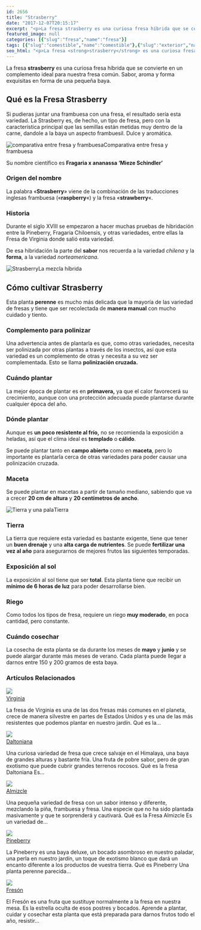 ```yaml
---
id: 2656
title: "Strasberry"
date: "2017-12-07T20:15:17"
excerpt: "<p>La fresa strasberry es una curiosa fresa híbrida que se convierte en un complemento ideal para nuestra fresa común. Sabor, aroma y forma exquisitas en forma de una pequeña baya. Qué es la Fresa Strasberry Si pudieras juntar una frambuesa con una fresa, el resultado sería esta variedad. La Strasberry es, de hecho, un tipo&hellip; <a class=\"more-link\" href=\"https://plantasyflores.online/fresa/pineberry/\">Seguir leyendo <span class=\"screen-reader-text\">Pineberry</span> <span class=\"meta-nav\" aria-hidden=\"true\">&rarr;</span></a></p>\n"
featured_image: null
categories: [{"slug":"fresa","name":"fresa"}]
tags: [{"slug":"comestible","name":"comestible"},{"slug":"exterior","name":"exterior"},{"slug":"fruta","name":"fruta"},{"slug":"maceta","name":"maceta"},{"slug":"perenne","name":"perenne"},{"slug":"plantacion-primavera","name":"plantacion-primavera"},{"slug":"temporada-verano","name":"temporada-verano"}]
seo_html: "<p>La fresa <strong>strasberry</strong> es una curiosa fresa híbrida que se convierte en un complemento ideal para nuestra fresa común. Sabor, aroma y forma exquisitas en forma de una pequeña baya.</p> <h2>Qué es la Fresa Strasberry</h2> <p>Si pudieras juntar una frambuesa con una fresa, el resultado sería esta variedad. La Strasberry es, de hecho, un tipo de fresa, pero con la característica principal que las semillas están metidas muy dentro de la carne, dandole a la baya un aspecto frambuesil. Dulce y aromática.</p> <img src=\"https://plantasyflores.online/wp-content/uploads/2017/12/berries-1225100_1920-325x215.jpg\" alt=\"comparativa entre fresa y frambuesa\" />Comparativa entre fresa y frambuesa <p>Su nombre científico es <strong>Fragaria x ananassa ‘Mieze Schindler’</strong></p> <h3>Origen del nombre</h3> <p>La palabra «<strong>Strasberry</strong>» viene de la combinación de las traducciones inglesas frambuesa («<strong>raspberry</strong>«) y la fresa «<strong>strawberry</strong>«.</p> <h3>Historia</h3> <p>Durante el siglo XVIII se empezaron a hacer muchas pruebas de hibridación entre la Pineberry, Fragaria Chiloensis, y otras variedades, entre ellas la Fresa de Virginia donde salió esta variedad.</p> <p>De esa hibridación la parte del <strong>sabor</strong> nos recuerda a la variedad <em>chilena</em> y la <strong>forma</strong>, a la variedad <em>norteamericana</em>.</p> <img src=\"https://plantasyflores.online/wp-content/uploads/2017/12/plant-raspberry-fruit-berry-sweet-flower-602122-pxhere.com_-325x202.jpg\" alt=\"Strasberry\" />La mezcla híbrida <h2>Cómo cultivar Strasberry</h2> <p>Esta planta <strong>perenne</strong> es mucho más delicada que la mayoría de las variedad de fresas y tiene que ser recolectada de <strong>manera manual</strong> con mucho cuidado y tiento.</p> <h3>Complemento para polinizar</h3> <p>Una advertencia antes de plantarla es que, como otras variedades, necesita ser polinizada por otras plantas a través de los insectos, así que esta variedad es un complemento de otras y necesita a su vez ser complementada. Esto se llama <strong>polinización cruzada.</strong></p> <h3>Cuándo plantar</h3> <p>La mejor época de plantar es en <strong>primavera,</strong> ya que el calor favorecerá su crecimiento, aunque con una protección adecuada puede plantarse durante cualquier época del año.</p> <h3>Dónde plantar</h3> <p>Aunque es <strong>un poco resistente al frío,</strong> no se recomienda la exposición a heladas, así que el clima ideal es <strong>templado</strong> o <strong>cálido</strong>.</p> <p>Se puede plantar tanto en <strong>campo abierto</strong> como en <strong>maceta</strong>, pero lo importante es plantarla cerca de otras variedades para poder causar una polinización cruzada.</p> <h3>Maceta</h3> <p>Se puede plantar en macetas a partir de tamaño mediano, sabiendo que va a crecer <strong>20 cm de altura</strong> y <strong>20 centímetros de ancho</strong>.</p> <img src=\"https://plantasyflores.online/wp-content/uploads/2017/08/garden-1176406_1280-325x217.jpg\" alt=\"Tierra y una pala\" />Tierra <h3>Tierra</h3> <p>La tierra que requiere esta variedad es bastante exigente, tiene que tener un <strong>buen drenaje</strong> y una <strong>alta carga de nutrientes</strong>. Se puede <strong>fertilizar una vez al año</strong> para asegurarnos de mejores frutos las siguientes temporadas.</p> <h3>Exposición al sol</h3> <p>La exposición al sol tiene que ser <strong>total</strong>. Esta planta tiene que recibir un <strong>mínimo de 6 horas de luz</strong> para poder desarrollarse bien.</p> <h3>Riego</h3> <p>Como todos los tipos de fresa, requiere un riego <strong>muy moderado</strong>, en poca cantidad, pero constante.</p> <h3>Cuándo cosechar</h3> <p>La cosecha de esta planta se da durante los meses de <strong>mayo</strong> y <strong>junio</strong> y se puede alargar durante más meses de verano. Cada planta puede llegar a darnos entre 150 y 200 gramos de esta baya.</p> <h3> Artículos Relacionados<br /> </h3> <img src=\"https://plantasyflores.online/wp-content/uploads/2017/12/strawberry-2547654_1920.jpg\" /> <a href=\"/fresa/virginia/\"><br /> Virginia<br /> </a> <p>La fresa de Virginia es una de las dos fresas más comunes en el planeta, crece de manera silvestre en partes de Estados Unidos y es una de las más resistentes que podemos plantar en nuestro jardín. Qué es la...</p> <img src=\"https://plantasyflores.online/wp-content/uploads/2017/12/plant-fruit-berry-sweet-flower-foliage-1187633-pxhere.com_.jpg\" /> <a href=\"/fresa/daltoniana/\"><br /> Daltoniana<br /> </a> <p>Una curiosa variedad de fresa que crece salvaje en el Himalaya, una baya de grandes alturas y bastante fría. Una fruta de pobre sabor, pero de gran exotismo que puede cubrir grandes terrenos rocosos. Qué es la fresa Daltoniana Es...</p> <img src=\"https://plantasyflores.online/wp-content/uploads/2017/12/Fragaria_moschata_detail.jpg\" /> <a href=\"/fresa/almizcle/\"><br /> Almizcle<br /> </a> <p>Una pequeña variedad de fresa con un sabor intenso y diferente, mezclando la piña, frambuesa y fresa. Una especie que no ha sido plantada masivamente y que te sorprenderá y cautivará. Qué es la Fresa Almizcle Es un variedad de...</p> <img src=\"https://plantasyflores.online/wp-content/uploads/2017/12/Pineberry_.jpg\" /> <a href=\"/fresa/pineberry/\"><br /> Pineberry<br /> </a> <p>La Pineberry es una baya deluxe, un bocado asombroso en nuestro paladar, una perla en nuestro jardín, un toque de exotismo blanco que dará un encanto diferente a los productos de vuestra tierra. Qué es Pineberry Una planta perenne parecida...</p> <img src=\"https://plantasyflores.online/wp-content/uploads/2017/10/strawberry-629180_1920.jpg\" /> <a href=\"/fresa/freson/\"><br /> Fresón<br /> </a> <p>El Fresón es una fruta que sustituye normalmente a la fresa en nuestra mesa. Es la estrella oculta de esos postres y bocados. Aprende a plantar, cuidar y cosechar esta planta que está preparada para darnos frutos todo el año, resistir...</p>"
---
```


<p>La fresa <strong>strasberry</strong> es una curiosa fresa híbrida que se convierte en un complemento ideal para nuestra fresa común. Sabor, aroma y forma exquisitas en forma de una pequeña baya.</p> <h2>Qué es la Fresa Strasberry</h2> <p>Si pudieras juntar una frambuesa con una fresa, el resultado sería esta variedad. La Strasberry es, de hecho, un tipo de fresa, pero con la característica principal que las semillas están metidas muy dentro de la carne, dandole a la baya un aspecto frambuesil. Dulce y aromática.</p> <img src="https://plantasyflores.online/wp-content/uploads/2017/12/berries-1225100_1920-325x215.jpg" alt="comparativa entre fresa y frambuesa" />Comparativa entre fresa y frambuesa <p>Su nombre científico es <strong>Fragaria x ananassa ‘Mieze Schindler’</strong></p> <h3>Origen del nombre</h3> <p>La palabra «<strong>Strasberry</strong>» viene de la combinación de las traducciones inglesas frambuesa («<strong>raspberry</strong>«) y la fresa «<strong>strawberry</strong>«.</p> <h3>Historia</h3> <p>Durante el siglo XVIII se empezaron a hacer muchas pruebas de hibridación entre la Pineberry, Fragaria Chiloensis, y otras variedades, entre ellas la Fresa de Virginia donde salió esta variedad.</p> <p>De esa hibridación la parte del <strong>sabor</strong> nos recuerda a la variedad <em>chilena</em> y la <strong>forma</strong>, a la variedad <em>norteamericana</em>.</p> <img src="https://plantasyflores.online/wp-content/uploads/2017/12/plant-raspberry-fruit-berry-sweet-flower-602122-pxhere.com_-325x202.jpg" alt="Strasberry" />La mezcla híbrida <h2>Cómo cultivar Strasberry</h2> <p>Esta planta <strong>perenne</strong> es mucho más delicada que la mayoría de las variedad de fresas y tiene que ser recolectada de <strong>manera manual</strong> con mucho cuidado y tiento.</p> <h3>Complemento para polinizar</h3> <p>Una advertencia antes de plantarla es que, como otras variedades, necesita ser polinizada por otras plantas a través de los insectos, así que esta variedad es un complemento de otras y necesita a su vez ser complementada. Esto se llama <strong>polinización cruzada.</strong></p> <h3>Cuándo plantar</h3> <p>La mejor época de plantar es en <strong>primavera,</strong> ya que el calor favorecerá su crecimiento, aunque con una protección adecuada puede plantarse durante cualquier época del año.</p> <h3>Dónde plantar</h3> <p>Aunque es <strong>un poco resistente al frío,</strong> no se recomienda la exposición a heladas, así que el clima ideal es <strong>templado</strong> o <strong>cálido</strong>.</p> <p>Se puede plantar tanto en <strong>campo abierto</strong> como en <strong>maceta</strong>, pero lo importante es plantarla cerca de otras variedades para poder causar una polinización cruzada.</p> <h3>Maceta</h3> <p>Se puede plantar en macetas a partir de tamaño mediano, sabiendo que va a crecer <strong>20 cm de altura</strong> y <strong>20 centímetros de ancho</strong>.</p> <img src="https://plantasyflores.online/wp-content/uploads/2017/08/garden-1176406_1280-325x217.jpg" alt="Tierra y una pala" />Tierra <h3>Tierra</h3> <p>La tierra que requiere esta variedad es bastante exigente, tiene que tener un <strong>buen drenaje</strong> y una <strong>alta carga de nutrientes</strong>. Se puede <strong>fertilizar una vez al año</strong> para asegurarnos de mejores frutos las siguientes temporadas.</p> <h3>Exposición al sol</h3> <p>La exposición al sol tiene que ser <strong>total</strong>. Esta planta tiene que recibir un <strong>mínimo de 6 horas de luz</strong> para poder desarrollarse bien.</p> <h3>Riego</h3> <p>Como todos los tipos de fresa, requiere un riego <strong>muy moderado</strong>, en poca cantidad, pero constante.</p> <h3>Cuándo cosechar</h3> <p>La cosecha de esta planta se da durante los meses de <strong>mayo</strong> y <strong>junio</strong> y se puede alargar durante más meses de verano. Cada planta puede llegar a darnos entre 150 y 200 gramos de esta baya.</p> <h3> Artículos Relacionados<br /> </h3> <img src="https://plantasyflores.online/wp-content/uploads/2017/12/strawberry-2547654_1920.jpg" /> <a href="/fresa/virginia/"><br /> Virginia<br /> </a> <p>La fresa de Virginia es una de las dos fresas más comunes en el planeta, crece de manera silvestre en partes de Estados Unidos y es una de las más resistentes que podemos plantar en nuestro jardín. Qué es la...</p> <img src="https://plantasyflores.online/wp-content/uploads/2017/12/plant-fruit-berry-sweet-flower-foliage-1187633-pxhere.com_.jpg" /> <a href="/fresa/daltoniana/"><br /> Daltoniana<br /> </a> <p>Una curiosa variedad de fresa que crece salvaje en el Himalaya, una baya de grandes alturas y bastante fría. Una fruta de pobre sabor, pero de gran exotismo que puede cubrir grandes terrenos rocosos. Qué es la fresa Daltoniana Es...</p> <img src="https://plantasyflores.online/wp-content/uploads/2017/12/Fragaria_moschata_detail.jpg" /> <a href="/fresa/almizcle/"><br /> Almizcle<br /> </a> <p>Una pequeña variedad de fresa con un sabor intenso y diferente, mezclando la piña, frambuesa y fresa. Una especie que no ha sido plantada masivamente y que te sorprenderá y cautivará. Qué es la Fresa Almizcle Es un variedad de...</p> <img src="https://plantasyflores.online/wp-content/uploads/2017/12/Pineberry_.jpg" /> <a href="/fresa/pineberry/"><br /> Pineberry<br /> </a> <p>La Pineberry es una baya deluxe, un bocado asombroso en nuestro paladar, una perla en nuestro jardín, un toque de exotismo blanco que dará un encanto diferente a los productos de vuestra tierra. Qué es Pineberry Una planta perenne parecida...</p> <img src="https://plantasyflores.online/wp-content/uploads/2017/10/strawberry-629180_1920.jpg" /> <a href="/fresa/freson/"><br /> Fresón<br /> </a> <p>El Fresón es una fruta que sustituye normalmente a la fresa en nuestra mesa. Es la estrella oculta de esos postres y bocados. Aprende a plantar, cuidar y cosechar esta planta que está preparada para darnos frutos todo el año, resistir...</p>

